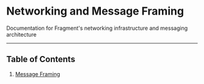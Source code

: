 # Networking and Message Framing
Documentation for Fragment's networking infrastructure and messaging architecture
___

## Table of Contents
1. [Message Framing](framing.md)
